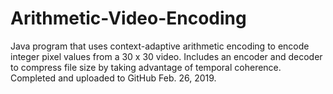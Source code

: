 # Arithmetic-Video-Encoding
Java program that uses context-adaptive arithmetic encoding to encode integer pixel values from a 30 x 30 video. Includes an encoder and decoder to compress file size by taking advantage of temporal coherence. 
Completed and uploaded to GitHub Feb. 26, 2019.
